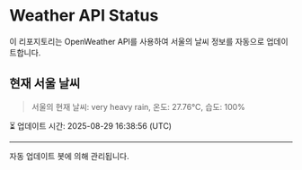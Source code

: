 
# Weather API Status

이 리포지토리는 OpenWeather API를 사용하여 서울의 날씨 정보를 자동으로 업데이트합니다.

## 현재 서울 날씨
> 서울의 현재 날씨: very heavy rain, 온도: 27.76°C, 습도: 100%

⏳ 업데이트 시간: 2025-08-29 16:38:56 (UTC)

---
자동 업데이트 봇에 의해 관리됩니다.
